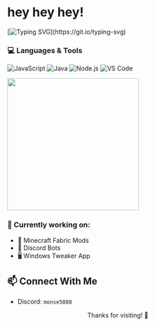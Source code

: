 # hey hey hey!

[![Typing SVG](https://readme-typing-svg.herokuapp.com?font=Fira+Code&pause=1000&color=00FF00&width=435&lines=Hey!+I'm+SwedishCoder;I'm+a+dev+who+loves+Java%2C+JS+%26+Mods;Welcome+to+my+GitHub!)](https://git.io/typing-svg)





### 💻 Languages & Tools
![JavaScript](https://img.shields.io/badge/-JavaScript-black?style=flat-square&logo=javascript)
![Java](https://img.shields.io/badge/-Java-black?style=flat-square&logo=java)
![Node.js](https://img.shields.io/badge/-Node.js-black?style=flat-square&logo=node.js)
![VS Code](https://img.shields.io/badge/-VS%20Code-black?style=flat-square&logo=visual-studio-code)


<img src="//C:/Users/ludde/Downloads/istockphoto-1442179368-612x612.webp" width="300"/>


### 🚧 Currently working on:
- 🧩 Minecraft Fabric Mods
- 🤖 Discord Bots
- 🖥️ Windows Tweaker App

## 📫 Connect With Me
- Discord: `monse5088`


<p align="center">Thanks for visiting! 🚀</p>
